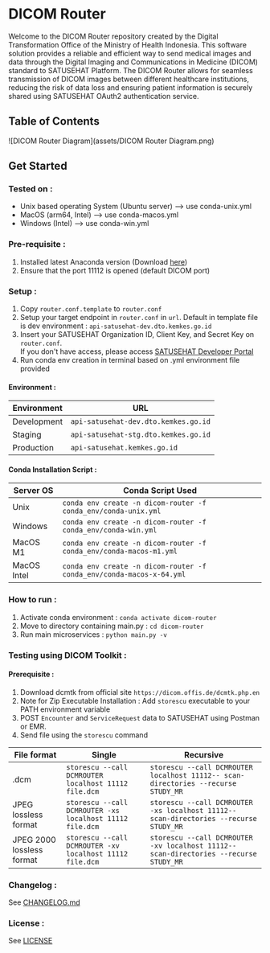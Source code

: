 # DICOM Router


Welcome to the DICOM Router repository created by the Digital Transformation Office of the Ministry of Health Indonesia. This software solution provides a reliable and efficient way to send medical images and data through the Digital Imaging and Communications in Medicine (DICOM) standard to SATUSEHAT Platform. The DICOM Router allows for seamless transmission of DICOM images between different healthcare institutions, reducing the risk of data loss and ensuring patient information is securely shared using SATUSEHAT OAuth2 authentication service.

## Table of Contents
![DICOM Router Diagram](assets/DICOM Router Diagram.png)

## Get Started
### Tested on : 
- Unix based operating System (Ubuntu server) --> use conda-unix.yml
- MacOS (arm64, Intel) --> use conda-macos.yml
- Windows (Intel) --> use conda-win.yml

### Pre-requisite : 
1. Installed latest Anaconda version (Download [here](https://anaconda.com/products/distribution))
2. Ensure that the port 11112 is opened (default DICOM port)

### Setup :
1. Copy ```router.conf.template``` to ```router.conf```
2. Setup your target endpoint in ```router.conf``` in ```url```. Default in template file is dev environment : ```api-satusehat-dev.dto.kemkes.go.id```
3. Insert your SATUSEHAT Organization ID, Client Key, and Secret Key on ```router.conf```. <br> If you don't have access, please access [SATUSEHAT Developer Portal](https://satusehat.kemkes.go.id/sign-up)
4. Run conda env creation in terminal based on .yml environment file provided
#### Environment :
| Environment    | URL |
| ----------- | ----------- |
| Development      | ```api-satusehat-dev.dto.kemkes.go.id```       |
| Staging   | ```api-satusehat-stg.dto.kemkes.go.id```       |
| Production  | ```api-satusehat.kemkes.go.id```       |

#### Conda Installation Script : 
| Server OS    | Conda Script Used |
| ----------- | ----------- |
| Unix      | ```conda env create -n dicom-router -f conda_env/conda-unix.yml```       |
| Windows   | ```conda env create -n dicom-router -f conda_env/conda-win.yml```       |
| MacOS M1  | ```conda env create -n dicom-router -f conda_env/conda-macos-m1.yml```       |
| MacOS Intel  | ```conda env create -n dicom-router -f conda_env/conda-macos-x-64.yml```       |


### How to run :
1. Activate conda environment : ```conda activate dicom-router```
2. Move to directory containing main.py : ```cd dicom-router```
3. Run main microservices : ```python main.py -v```

### Testing using DICOM Toolkit :
#### Prerequisite : 
1. Download dcmtk from official site ```https://dicom.offis.de/dcmtk.php.en```
2. Note for Zip Executable Installation : Add ```storescu``` executable to your PATH environment variable
3. POST ```Encounter``` and ```ServiceRequest``` data to SATUSEHAT using Postman or EMR.
4. Send file using the ```storescu``` command

| File format    | Single | Recursive |
| ----------- | ----------- | ----------- |
| .dcm      | ```storescu --call DCMROUTER localhost 11112 file.dcm``` | ```storescu --call DCMROUTER localhost 11112-- scan-directories --recurse STUDY_MR```      |
| JPEG lossless format   | ```storescu --call DCMROUTER -xs localhost 11112 file.dcm```       | ```storescu --call DCMROUTER -xs localhost 11112-- scan-directories --recurse STUDY_MR``` |
| JPEG 2000 lossless format  | ```storescu --call DCMROUTER -xv localhost 11112 file.dcm```       | ```storescu --call DCMROUTER -xv localhost 11112-- scan-directories --recurse STUDY_MR``` |

### Changelog :
See [CHANGELOG.md](CHANGELOG.md)

### License :
See [LICENSE](LICENSE)
